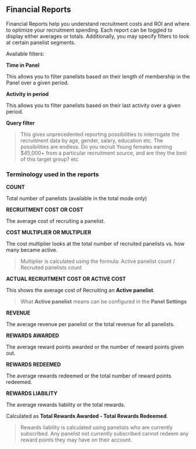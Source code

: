 ## Financial Reports

Financial Reports help you understand recruitment costs and ROI and where to optimize your recruitment spending. Each report can be toggled to display either averages or totals. Additionally, you may specify filters to look at certain panelist segments.

Available filters:

**Time in Panel**

This allows you to filter panelists based on their length of membership in the Panel over a given period.

**Activity in period**

This allows you to filter panelists based on their last activity over a given period.

**Query filter**

> This gives unprecedented reporting possibilities to interrogate the recruitment data by age, gender, salary, education etc. The possibilities are endless. Do you recruit Young females earning $45,000+ from a particular recruitment source, and are they the best of this target group? etc

### Terminology used in the reports

**COUNT**

Total number of panelists (available in the total mode only)

**RECRUITMENT COST OR COST**

The average cost of recruiting a panelist.

**COST MULTIPLIER OR MULTIPLIER**

The cost multiplier looks at the total number of recruited panelists vs. how many became active.

> Multiplier is calculated using the formula: Active panelist count / Recruited panelists count

**ACTUAL RECRUITMENT COST OR ACTIVE COST**

This shows the average cost of Recruiting an **Active panelist**.

> What **Active panelist** means can be configured in the **Panel Settings** 

**REVENUE**

The average revenue per panelist or the total revenue for all panelists.

**REWARDS AWARDED**

The average reward points awarded or the number of reward points given out. 

**REWARDS REDEEMED**

The average rewards redeemed or the total number of reward points redeemed.

**REWARDS LIABILITY**

The average rewards liability or the total rewards.

Calculated as **Total Rewards Awarded - Total Rewards Redeemed**.

> Rewards liability is calculated using panelists who are currently subscribed. Any panelist not currently subscribed cannot redeem any reward points they may have on their account.




